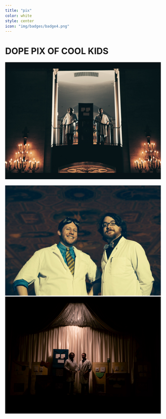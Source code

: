 ```yaml
---
title: "pix"
color: white
style: center
icon: "img/badges/badge4.png"
---
```


# DOPE PIX OF COOL KIDS

<div class="image-row">
  <div class="image-set">
    <a 
      class="example-image-link" 
      href="img/presskit/balcony.jpg" 
      data-lightbox="example-set" 
      data-title="">
      <img class="example-image" src="img/presskit/balcony.jpg" alt="">
    </a>
    <a 
      class="example-image-link" 
      href="img/presskit/ceiling.jpg" 
      data-lightbox="example-set" 
      data-title="">
      <img class="example-image" src="http://runawayfive.com/presskit/ceiling.jpg" alt="">
    </a>
    <a 
      class="example-image-link" 
      href="img/presskit/smiles.jpg" 
      data-lightbox="example-set" 
      data-title="">
      <img class="example-image" src="img/presskit/smiles.jpg" alt="">
    </a>
    <a 
      class="example-image-link" 
      href="img/presskit/stage.jpg" 
      data-lightbox="example-set" 
      data-title="">
      <img class="example-image" src="img/presskit/stage.jpg" alt="">
    </a>
  </div>
</div>